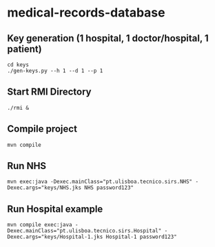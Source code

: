 # medical-records-database

## Key generation (1 hospital, 1 doctor/hospital, 1 patient)
```
cd keys
./gen-keys.py --h 1 --d 1 --p 1
```

## Start RMI Directory
```
./rmi &
```

## Compile project
```
mvn compile
```

## Run NHS
```
mvn exec:java -Dexec.mainClass="pt.ulisboa.tecnico.sirs.NHS" -Dexec.args="keys/NHS.jks NHS password123"
``` 

## Run Hospital example
```
mvn compile exec:java -Dexec.mainClass="pt.ulisboa.tecnico.sirs.Hospital" -Dexec.args="keys/Hospital-1.jks Hospital-1 password123"
```
